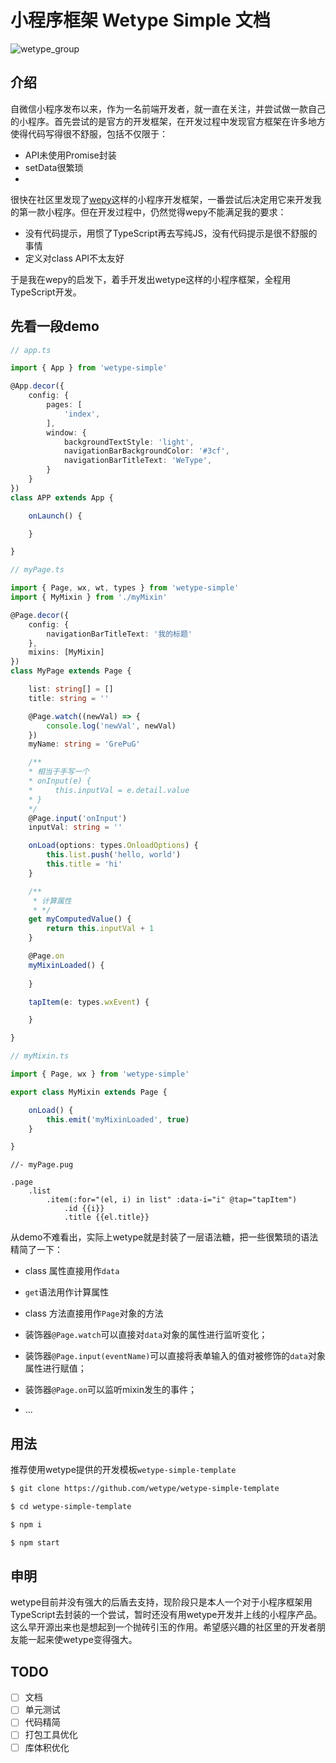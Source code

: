 # 小程序框架 Wetype Simple 文档

![wetype_group](http://ac-29n1vuqk.clouddn.com/ab3025c1e159febe3d98.png)


## 介绍

自微信小程序发布以来，作为一名前端开发者，就一直在关注，并尝试做一款自己的小程序。首先尝试的是官方的开发框架，在开发过程中发现官方框架在许多地方使得代码写得很不舒服，包括不仅限于：

- API未使用Promise封装
- setData很繁琐
- 
很快在社区里发现了[wepy](https://github.com/tencent/wepy)这样的小程序开发框架，一番尝试后决定用它来开发我的第一款小程序。但在开发过程中，仍然觉得wepy不能满足我的要求：

- 没有代码提示，用惯了TypeScript再去写纯JS，没有代码提示是很不舒服的事情
- 定义对class API不太友好

于是我在wepy的启发下，着手开发出wetype这样的小程序框架，全程用TypeScript开发。

## 先看一段demo

````typescript
// app.ts

import { App } from 'wetype-simple'

@App.decor({
    config: {
        pages: [
            'index',
        ],
        window: {
            backgroundTextStyle: 'light',
            navigationBarBackgroundColor: '#3cf',
            navigationBarTitleText: 'WeType',
        }
    }
})
class APP extends App {

    onLaunch() {

    }

}

````

````typescript
// myPage.ts

import { Page, wx, wt, types } from 'wetype-simple'
import { MyMixin } from './myMixin'

@Page.decor({
    config: {
        navigationBarTitleText: '我的标题'
    },
    mixins: [MyMixin]
})
class MyPage extends Page {

    list: string[] = []
    title: string = ''

    @Page.watch((newVal) => {
        console.log('newVal', newVal)
    })
    myName: string = 'GrePuG'

    /**
    * 相当于手写一个
    * onInput(e) {
    *     this.inputVal = e.detail.value
    * }
    */
    @Page.input('onInput')
    inputVal: string = ''

    onLoad(options: types.OnloadOptions) {
        this.list.push('hello, world')
        this.title = 'hi'
    }

    /**
     * 计算属性
     * */
    get myComputedValue() {
        return this.inputVal + 1
    }

    @Page.on
    myMixinLoaded() {
        
    }

    tapItem(e: types.wxEvent) {

    }

}

````
````typescript
// myMixin.ts

import { Page, wx } from 'wetype-simple'

export class MyMixin extends Page {

    onLoad() {
        this.emit('myMixinLoaded', true)
    }

}

````

````pug
//- myPage.pug

.page
    .list
        .item(:for="(el, i) in list" :data-i="i" @tap="tapItem")
            .id {{i}}
            .title {{el.title}}

````

从demo不难看出，实际上wetype就是封装了一层语法糖，把一些很繁琐的语法精简了一下：

- class 属性直接用作`data`

- `get`语法用作计算属性

- class 方法直接用作`Page`对象的方法

- 装饰器`@Page.watch`可以直接对`data`对象的属性进行监听变化；

- 装饰器`@Page.input(eventName)`可以直接将表单输入的值对被修饰的`data`对象属性进行赋值；

- 装饰器`@Page.on`可以监听mixin发生的事件；

- ...

## 用法

推荐使用wetype提供的开发模板`wetype-simple-template`
````bash
$ git clone https://github.com/wetype/wetype-simple-template
````

````bash
$ cd wetype-simple-template
````
````bash
$ npm i
````

````bash
$ npm start
````

## 申明

wetype目前并没有强大的后盾去支持，现阶段只是本人一个对于小程序框架用TypeScript去封装的一个尝试，暂时还没有用wetype开发并上线的小程序产品。这么早开源出来也是想起到一个抛砖引玉的作用。希望感兴趣的社区里的开发者朋友能一起来使wetype变得强大。

## TODO

* [ ] 文档
* [ ] 单元测试
* [ ] 代码精简
* [ ] 打包工具优化
* [ ] 库体积优化